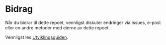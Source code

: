 # Bidrag

Når du bidrar til dette repoet, vennligst diskuter endringer via issues, e-post eller en andre metoder med eierne av dette repoet.

Vennligst les [Utviklingsguiden](./.development-guide/README.md).
